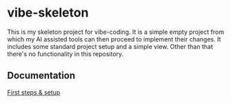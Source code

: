 vibe-skeleton
===================

This is my skeleton project for vibe-coding. It is a simple empty project
from which my AI assisted tools can then proceed to implement their
changes. It includes some standard project setup and a simple view. Other
than that there's no functionality in this repository.

Documentation
-------------

[First steps & setup](https://github.com/vdloo/vibe-skeleton/blob/master/Documentation/first_steps_setup.md)

